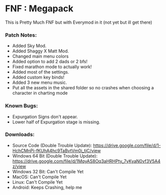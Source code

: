 # FNF : Megapack
This is Pretty Much FNF but with Everymod in it (not yet but ill get there)

### Patch Notes:
- Added Sky Mod.
- Added Shaggy X Matt Mod.
- Changed main menu colors
- Added option to add 2 dads or 2 bfs!
- Fixed marathon mode to actually work!
- Added most of the settings.
- Added custom key binds!
- Added 3 new menu music.
- Put all the assets in the shared folder so no crashes when choosing a character in charting mode

### Known Bugs:
- Expurgation Signs don't appear.
- Lower half of Expurgation stage is missing.

### Downloads:
- Source Code (Double Trouble Update):
https://drive.google.com/file/d/1-HchCMnPi-fKUhA4hc9TaBvtVm0i_tjC/view
- Windows 64 Bit (Double Trouble Update):
https://drive.google.com/file/d/1MqyAS8Oq3aHRHPty_7yKyaN0vf3V5A4z/view
- Windows 32 Bit: Can't Compile Yet
- MacOS: Can't Compile Yet
- Linux: Can't Compile Yet
- Android: Keeps Crashing, help me
